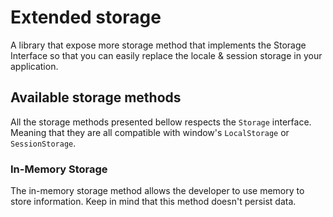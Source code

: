 # Extended storage

A library that expose more storage method that implements the Storage Interface so that you can easily replace the locale & session storage in your application.

## Available storage methods

All the storage methods presented bellow respects the `Storage` interface. Meaning that they are all compatible with window's `LocalStorage` or `SessionStorage`.

### In-Memory Storage

The in-memory storage method allows the developer to use memory to store information. Keep in mind that this method doesn't persist data.